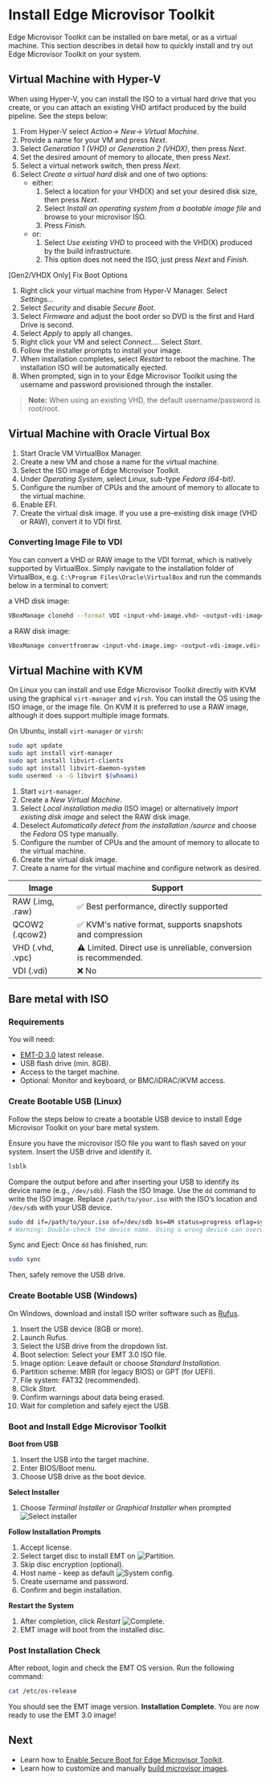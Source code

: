 # Install Edge Microvisor Toolkit

Edge Microvisor Toolkit can be installed on bare metal, or as a virtual machine. This section
describes in detail how to quickly install and try out Edge Microvisor Toolkit on your system.

## Virtual Machine with Hyper-V

When using Hyper-V, you can install the ISO to a virtual hard drive that you create, or
you can attach an existing VHD artifact produced by the build pipeline. See the steps below:

1. From Hyper-V select *Action-> New-> Virtual Machine*.
2. Provide a name for your VM and press *Next*.
3. Select *Generation 1 (VHD)* or *Generation 2 (VHDX)*, then press *Next*.
4. Set the desired amount of memory to allocate, then press *Next*.
5. Select a virtual network switch, then press *Next*.
6. Select *Create a virtual hard disk* and one of two options:
   - either:
     1. Select a location for your VHD(X) and set your desired disk size, then press *Next*.
     2. Select *Install an operating system from a bootable image file* and browse to your
      microvisor ISO.
     3. Press *Finish*.
   - or:
     1. Select *Use existing VHD* to proceed with the VHD(X) produced by the build infrastructure.
     2. This option does not need the ISO, just press *Next* and *Finish*.

[Gen2/VHDX Only] Fix Boot Options

1. Right click your virtual machine from Hyper-V Manager. Select *Settings...*
2. Select *Security* and disable *Secure Boot*.
3. Select *Firmware* and adjust the boot order so DVD is the first and Hard Drive is second.
4. Select *Apply* to apply all changes.
5. Right click your VM and select *Connect...*. Select *Start*.
6. Follow the installer prompts to install your image.
7. When installation completes, select *Restart* to reboot the machine. The installation ISO
   will be automatically ejected.
8. When prompted, sign in to your Edge Microvisor Toolkit using the username and password
   provisioned through the installer.

> **Note:**
  When using an existing VHD, the default username/password is root/root.

## Virtual Machine with Oracle Virtual Box

1. Start Oracle VM VirtualBox Manager.
2. Create a new VM and chose a name for the virtual machine.
3. Select the ISO image of Edge Microvisor Toolkit.
4. Under *Operating System*, select *Linux*, sub-type *Fedora (64-bit)*.
5. Configure the number of CPUs and the amount of memory to allocate to the virtual machine.
6. Enable EFI.
7. Create the virtual disk image. If you use a pre-existing disk image (VHD or RAW), convert
  it to VDI first.

### Converting Image File to VDI

You can convert a VHD or RAW image to the VDI format, which is natively supported by
VirtualBox. Simply navigate to the installation folder of VirtualBox, e.g.
`C:\Program Files\Oracle\VirtualBox` and run the commands below in a terminal to convert:

a VHD disk image:

```bash
VBoxManage clonehd --format VDI <input-vhd-image.vhd> <output-vdi-image.vdi>
```

a RAW disk image:

```bash
VBoxManage convertfromraw <input-vhd-image.img> <output-vdi-image.vdi> --format VDI
```

## Virtual Machine with KVM

On Linux you can install and use Edge Microvisor Toolkit directly with KVM using the
graphical `virt-manager` and `virsh`. You can install the OS using the ISO image, or the
image file. On KVM it is preferred to use a RAW image, although it does support multiple
image formats.

On Ubuntu, install `virt-manager` or `virsh`:

```bash
sudo apt update
sudo apt install virt-manager
sudo apt install libvirt-clients
sudo apt install libvirt-daemon-system
sudo usermod -a -G libvirt $(whoami)
```

1. Start `virt-manager`.
2. Create a *New Virtual Machine*.
3. Select *Local installation media* (ISO image) or alternatively *Import existing disk
   image* and select the RAW disk image.
4. Deselect *Automatically detect from the installation /source* and choose the *Fedora* OS
   type manually.
5. Configure the number of CPUs and the amount of memory to allocate to the virtual machine.
6. Create the virtual disk image.
7. Create a name for the virtual machine and configure network as desired.

| Image              | Support                                                              |
| ------------------ | -------------------------------------------------------------------- |
| RAW (.img, .raw)   | ✅ Best performance, directly supported                              |
| QCOW2 (.qcow2)     | ✅ KVM's native format, supports snapshots and compression           |
| VHD (.vhd, .vpc)   | ⚠️ Limited. Direct use is unreliable, conversion is recommended.     |
| VDI (.vdi)         | ❌ No                                                                |

## Bare metal with ISO

### Requirements

You will need:

- [EMT-D 3.0](https://files-rs.edgeorchestration.intel.com/files-edge-orch/microvisor/iso/EdgeMicrovisorToolkit-3.0.iso) latest release.
- USB flash drive (min. 8GB).
- Access to the target machine.
- Optional: Monitor and keyboard, or BMC/iDRAC/iKVM access.

### Create Bootable USB (Linux)

Follow the steps below to create a bootable USB device to install Edge Microvisor Toolkit
on your bare metal system.

Ensure you have the microvisor ISO file you want to flash saved on your system. Insert the
USB drive and identify it.

```bash
lsblk
```

Compare the output before and after inserting your USB to identify its device name
(e.g., `/dev/sdb`). Flash the ISO Image. Use the `dd` command to write the ISO image.
Replace `/path/to/your.iso` with the ISO’s location and `/dev/sdb` with your USB device.

```bash
sudo dd if=/path/to/your.iso of=/dev/sdb bs=4M status=progress oflag=sync
# Warning: Double-check the device name. Using a wrong device can overwrite data.
```

Sync and Eject: Once `dd` has finished, run:

```bash
sudo sync
```

Then, safely remove the USB drive.

### Create Bootable USB (Windows)

On Windows, download and install ISO writer software such as [Rufus](https://rufus.ie/en).

1. Insert the USB device (8GB or more).
1. Launch Rufus.
1. Select the USB drive from the dropdown list.
1. Boot selection: Select your EMT 3.0 ISO file.
1. Image option: Leave default or choose *Standard Installation*.
1. Partition scheme: MBR (for legacy BIOS) or GPT (for UEFI).
1. File system: FAT32 (recommended).
1. Click *Start*.
1. Confirm warnings about data being erased.
1. Wait for completion and safely eject the USB.

### Boot and Install Edge Microvisor Toolkit

**Boot from USB**
1. Insert the USB into the target machine.
1. Enter BIOS/Boot menu.
1. Choose USB drive as the boot device.

**Select Installer**
1. Choose *Terminal Installer* or *Graphical Installer* when prompted ![Select installer](../assets/01-select-installer.png)

**Follow Installation Prompts**
1. Accept license.
1. Select target disc to install EMT on
   ![Partition](../assets/02-partition-config.png).
1. Skip disc encryption (optional).
1. Host name - keep as default
   ![System config](../assets/03-system-config.png).
1. Create username and password.
1. Confirm and begin installation.

**Restart the System**
1. After completion, click *Restart*
   ![Complete](../assets/04-install-complete.png).
1. EMT image will boot from the installed disc.

### Post Installation Check

After reboot, login and check the EMT OS version. Run the following command:

```bash
cat /etc/os-release
```

You should see the EMT image version. **Installation Complete**. You are
now ready to use the EMT 3.0 image!

## Next

- Learn how to [Enable Secure Boot for Edge Microvisor Toolkit](sb-howto.md).
- Learn how to customize and manually [build microvisor images](building-howto.md).
